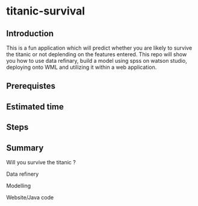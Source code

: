 # titanic-survival 


<h2>Introduction</h2> 

This is a fun application which will predict whether you are likely to survive the titanic or not deplending on the features entered. This repo will show you how to use data refinary, build a model using spss on watson studio, deploying onto WML and utilizing it within a web application.

<h2>Prerequistes</h2>

<h2>Estimated time</h2>

<h2>Steps</h2> 

<h2>Summary</h2>

Will you survive the titanic ? 

Data refinery 

Modelling 

Website/Java code
